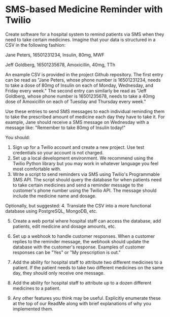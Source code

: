 # SMS-based Medicine Reminder with Twilio

Create software for a hospital system to remind patients via SMS when they need to take certain medicines. Imagine that your data is structured in a CSV in the following fashion:

Jane Peters, 16501231234, Insulin, 80mg, MWF

Jeff Goldberg, 16501235678, Amoxicillin, 40mg, TTh

An example CSV is provided in the project Github repository. The first entry can be read as "Jane Peters, whose phone number is 16501231234, needs to take a dose of 80mg of Insulin on each of Monday, Wednesday, and Friday every week." The second entry can similarly be read as "Jeff Goldberg, whose phone number is 16501235678, needs to take a 40mg dose of Amoxicillin on each of Tuesday and Thursday every week."

Use these entries to send SMS messages to each individual reminding them to take the prescribed amount of medicine each day they have to take it. For example, Jane should receive a SMS message on Wednesday with a message like: "Remember to take 80mg of Insulin today!"

You should:
1. Sign up for a Twilio account and create a new project. Use test credentials so your account is not charged.
2. Set up a local development environment. We recommend using the Twilio Python library but you may work in whatever language you feel most comfortable with.
3. Write a script to send reminders via SMS using Twilio's Programmable SMS API. The script should query the database for when patients need to take certain medicines and send a reminder message to the customer's phone number using the Twilio API. The message should include the medicine name and dosage. 

Optionally, but suggested:
4. Translate the CSV into a more functional database using PostgreSQL, MongoDB, etc. 

5. Create a web portal where hospital staff can access the database, add patients, edit medicine and dosage amounts, etc. 

6. Set up a webhook to handle customer responses. When a customer replies to the reminder message, the webhook should update the database with the customer's response. Examples of customer responses can be "Yes" or "My prescription is out."

7. Add the ability for hospital staff to attribute two different medicines to a patient. If the patient needs to take two different medicines on the same day, they should only receive one message.

8. Add the ability for hospital staff to attribute up to a dozen different medicines to a patient.

9. Any other features you think may be useful. Explicitly enumerate these at the top of our ReadMe along with brief explanations of why you implemented them. 
